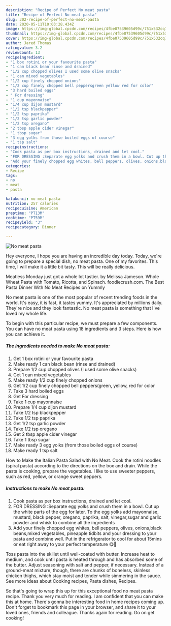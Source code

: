 ```yaml
---
description: "Recipe of Perfect No meat pasta"
title: "Recipe of Perfect No meat pasta"
slug: 302-recipe-of-perfect-no-meat-pasta
date: 2020-05-11T10:03:28.434Z
image: https://img-global.cpcdn.com/recipes/4fbe07539605d99c/751x532cq70/no-meat-pasta-recipe-main-photo.jpg
thumbnail: https://img-global.cpcdn.com/recipes/4fbe07539605d99c/751x532cq70/no-meat-pasta-recipe-main-photo.jpg
cover: https://img-global.cpcdn.com/recipes/4fbe07539605d99c/751x532cq70/no-meat-pasta-recipe-main-photo.jpg
author: Jared Thomas
ratingvalue: 3.2
reviewcount: 13
recipeingredient:
- "1 box rotini or your favourite pasta"
- "1 can black bean rinse and drained"
- "1/2 cup chopped olives I used some olive snacks"
- "1 can mixed vegetables"
- "1/2 cup finely chopped onions"
- "1/2 cup finely chopped bell peppersgreen yellow red for color"
- "3 hard boiled eggs"
- " For dressing"
- "1 cup mayonnaise"
- "1/4 cup dijon mustard"
- "1/2 tsp blackpepper"
- "1/2 tsp paprika"
- "1/2 tsp garlic powder"
- "1/2 tsp oregano"
- "2 tbsp apple cider vinegar"
- "1 tbsp sugar"
- "3 egg yolks from those boiled eggs of course"
- "1 tsp salt"
recipeinstructions:
- "Cook pasta as per box instructions, drained and let cool."
- "FOR DRESSING :Separate egg yolks and crush them in a bowl. Cut up the white parts of the egg for later. To the egg yolks add mayonnaise, mustard, black pepper, oregano, paprika, salt, vinegar,sugar and garlic powder and whisk to combine all the ingredients"
- "Add your finely chopped egg whites, bell peppers, olives, onions,black beans,mixed vegetables, pineapple tidbits and your dressing to your pasta and combine well. Put in the refrigerator to cool for about 15mins or eat right away to your perfect temperature 😋🤗"
categories:
- Recipe
tags:
- no
- meat
- pasta

katakunci: no meat pasta 
nutrition: 257 calories
recipecuisine: American
preptime: "PT13M"
cooktime: "PT59M"
recipeyield: "3"
recipecategory: Dinner

---
```



![No meat pasta](https://img-global.cpcdn.com/recipes/4fbe07539605d99c/751x532cq70/no-meat-pasta-recipe-main-photo.jpg)

Hey everyone, I hope you are having an incredible day today. Today, we're going to prepare a special dish, no meat pasta. One of my favorites. This time, I will make it a little bit tasty. This will be really delicious.

Meatless Monday just got a whole lot tastier. by Melissa Jameson. Whole Wheat Pasta with Tomato, Ricotta, and Spinach. foodiecrush.com. The Best Pasta Dinner With No Meat Recipes on Yummly

No meat pasta is one of the most popular of recent trending foods in the world. It's easy, it is fast, it tastes yummy. It's appreciated by millions daily. They're nice and they look fantastic. No meat pasta is something that I've loved my whole life.


To begin with this particular recipe, we must prepare a few components. You can have no meat pasta using 18 ingredients and 3 steps. Here is how you can achieve it.

<!--inarticleads1-->

##### The ingredients needed to make No meat pasta:

1. Get 1 box rotini or your favourite pasta
1. Make ready 1 can black bean (rinse and drained)
1. Prepare 1/2 cup chopped olives (I used some olive snacks)
1. Get 1 can mixed vegetables
1. Make ready 1/2 cup finely chopped onions
1. Get 1/2 cup finely chopped bell peppers(green, yellow, red for color
1. Take 3 hard boiled eggs
1. Get  For dressing
1. Take 1 cup mayonnaise
1. Prepare 1/4 cup dijon mustard
1. Take 1/2 tsp blackpepper
1. Take 1/2 tsp paprika
1. Get 1/2 tsp garlic powder
1. Take 1/2 tsp oregano
1. Get 2 tbsp apple cider vinegar
1. Take 1 tbsp sugar
1. Make ready 3 egg yolks (from those boiled eggs of course)
1. Make ready 1 tsp salt


How to Make the Italian Pasta Salad with No Meat. Cook the rotini noodles (spiral pasta) according to the directions on the box and drain. While the pasta is cooking, prepare the vegetables. I like to use sweeter peppers, such as red, yellow, or orange sweet peppers. 

<!--inarticleads2-->

##### Instructions to make No meat pasta:

1. Cook pasta as per box instructions, drained and let cool.
1. FOR DRESSING :Separate egg yolks and crush them in a bowl. Cut up the white parts of the egg for later. To the egg yolks add mayonnaise, mustard, black pepper, oregano, paprika, salt, vinegar,sugar and garlic powder and whisk to combine all the ingredients
1. Add your finely chopped egg whites, bell peppers, olives, onions,black beans,mixed vegetables, pineapple tidbits and your dressing to your pasta and combine well. Put in the refrigerator to cool for about 15mins or eat right away to your perfect temperature 😋🤗


Toss pasta into the skillet until well-coated with butter. Increase heat to medium, and cook until pasta is heated through and has absorbed some of the butter. Adjust seasoning with salt and pepper, if necessary. Instead of a ground-meat mixture, though, there are chunks of boneless, skinless chicken thighs, which stay moist and tender while simmering in the sauce. See more ideas about Cooking recipes, Pasta dishes, Recipes. 

So that's going to wrap this up for this exceptional food no meat pasta recipe. Thank you very much for reading. I am confident that you can make this at home. There's gonna be interesting food in home recipes coming up. Don't forget to bookmark this page in your browser, and share it to your loved ones, friends and colleague. Thanks again for reading. Go on get cooking!
